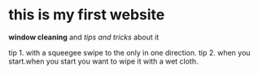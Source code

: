 # this is my first website

**window cleaning** and *tips and tricks* about it 

tip 1. with a squeegee swipe to the only in one direction.
tip 2. when you start.when you start you want to wipe it with a wet cloth.